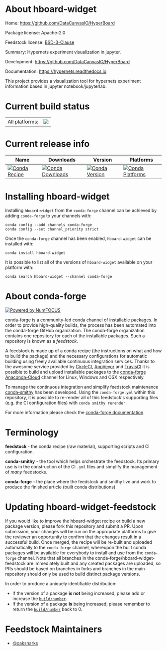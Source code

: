 About hboard-widget
===================

Home: https://github.com/DataCanvasIO/HyperBoard

Package license: Apache-2.0

Feedstock license: [BSD-3-Clause](https://github.com/conda-forge/hboard-widget-feedstock/blob/main/LICENSE.txt)

Summary: Hypernets experiment visualization in jupyter.

Development: https://github.com/DataCanvasIO/HyperBoard

Documentation: https://hypernets.readthedocs.io

This project provides a visualization tool for hypernets experiment information based in jupyter notebook/jupyterlab.


Current build status
====================


<table><tr><td>All platforms:</td>
    <td>
      <a href="https://dev.azure.com/conda-forge/feedstock-builds/_build/latest?definitionId=15679&branchName=main">
        <img src="https://dev.azure.com/conda-forge/feedstock-builds/_apis/build/status/hboard-widget-feedstock?branchName=main">
      </a>
    </td>
  </tr>
</table>

Current release info
====================

| Name | Downloads | Version | Platforms |
| --- | --- | --- | --- |
| [![Conda Recipe](https://img.shields.io/badge/recipe-hboard--widget-green.svg)](https://anaconda.org/conda-forge/hboard-widget) | [![Conda Downloads](https://img.shields.io/conda/dn/conda-forge/hboard-widget.svg)](https://anaconda.org/conda-forge/hboard-widget) | [![Conda Version](https://img.shields.io/conda/vn/conda-forge/hboard-widget.svg)](https://anaconda.org/conda-forge/hboard-widget) | [![Conda Platforms](https://img.shields.io/conda/pn/conda-forge/hboard-widget.svg)](https://anaconda.org/conda-forge/hboard-widget) |

Installing hboard-widget
========================

Installing `hboard-widget` from the `conda-forge` channel can be achieved by adding `conda-forge` to your channels with:

```
conda config --add channels conda-forge
conda config --set channel_priority strict
```

Once the `conda-forge` channel has been enabled, `hboard-widget` can be installed with:

```
conda install hboard-widget
```

It is possible to list all of the versions of `hboard-widget` available on your platform with:

```
conda search hboard-widget --channel conda-forge
```


About conda-forge
=================

[![Powered by
NumFOCUS](https://img.shields.io/badge/powered%20by-NumFOCUS-orange.svg?style=flat&colorA=E1523D&colorB=007D8A)](https://numfocus.org)

conda-forge is a community-led conda channel of installable packages.
In order to provide high-quality builds, the process has been automated into the
conda-forge GitHub organization. The conda-forge organization contains one repository
for each of the installable packages. Such a repository is known as a *feedstock*.

A feedstock is made up of a conda recipe (the instructions on what and how to build
the package) and the necessary configurations for automatic building using freely
available continuous integration services. Thanks to the awesome service provided by
[CircleCI](https://circleci.com/), [AppVeyor](https://www.appveyor.com/)
and [TravisCI](https://travis-ci.com/) it is possible to build and upload installable
packages to the [conda-forge](https://anaconda.org/conda-forge)
[Anaconda-Cloud](https://anaconda.org/) channel for Linux, Windows and OSX respectively.

To manage the continuous integration and simplify feedstock maintenance
[conda-smithy](https://github.com/conda-forge/conda-smithy) has been developed.
Using the ``conda-forge.yml`` within this repository, it is possible to re-render all of
this feedstock's supporting files (e.g. the CI configuration files) with ``conda smithy rerender``.

For more information please check the [conda-forge documentation](https://conda-forge.org/docs/).

Terminology
===========

**feedstock** - the conda recipe (raw material), supporting scripts and CI configuration.

**conda-smithy** - the tool which helps orchestrate the feedstock.
                   Its primary use is in the construction of the CI ``.yml`` files
                   and simplify the management of *many* feedstocks.

**conda-forge** - the place where the feedstock and smithy live and work to
                  produce the finished article (built conda distributions)


Updating hboard-widget-feedstock
================================

If you would like to improve the hboard-widget recipe or build a new
package version, please fork this repository and submit a PR. Upon submission,
your changes will be run on the appropriate platforms to give the reviewer an
opportunity to confirm that the changes result in a successful build. Once
merged, the recipe will be re-built and uploaded automatically to the
`conda-forge` channel, whereupon the built conda packages will be available for
everybody to install and use from the `conda-forge` channel.
Note that all branches in the conda-forge/hboard-widget-feedstock are
immediately built and any created packages are uploaded, so PRs should be based
on branches in forks and branches in the main repository should only be used to
build distinct package versions.

In order to produce a uniquely identifiable distribution:
 * If the version of a package **is not** being increased, please add or increase
   the [``build/number``](https://docs.conda.io/projects/conda-build/en/latest/resources/define-metadata.html#build-number-and-string).
 * If the version of a package **is** being increased, please remember to return
   the [``build/number``](https://docs.conda.io/projects/conda-build/en/latest/resources/define-metadata.html#build-number-and-string)
   back to 0.

Feedstock Maintainers
=====================

* [@oaksharks](https://github.com/oaksharks/)

